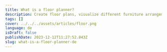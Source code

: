 ```yaml
---
title: What is a floor planner?
description: Create floor plans, visualize different furniture arrangements with various decor styles in one easy-to-use platform.
tags: []
cover: ../../../assets/articles/floor.png
language: de
isDraft: false
publishDate: 2023-12-12T11:27:52.843Z
slug: what-is-a-floor-planner-de
---
```

